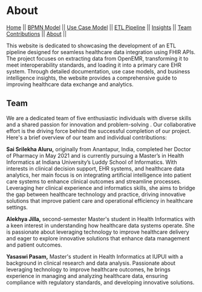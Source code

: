 # About

[Home](./index.md) ||
[BPMN Model](./bpmn.md) ||
[Use Case Model](./use_case.md) ||
[ETL Pipeline](./etl_pipeline.md) ||
[Insights](./insights.md) ||
[Team Contributions](./team_contrib.md) ||
[About](./about.md) ||

This website is dedicated to showcasing the development of an ETL pipeline designed for seamless healthcare data integration using FHIR APIs. The project focuses on extracting data from OpenEMR, transforming it to meet interoperability standards, and loading it into a primary care EHR system. Through detailed documentation, use case models, and business intelligence insights, the website provides a comprehensive guide to improving healthcare data exchange and analytics.

## Team

We are a dedicated team of five enthusiastic individuals with diverse skills and a shared passion for innovation and problem-solving . Our collaborative effort is the driving force behind the successful completion of our project. Here's a brief overview of our team and individual contributions:

**Sai Srilekha Aluru,** originally from Anantapur, India, completed her Doctor of Pharmacy in May 2021 and is currently pursuing a Master’s in Health Informatics at Indiana University’s Luddy School of Informatics. With interests in clinical decision support, EHR systems, and healthcare data analytics, her main focus is on integrating artificial intelligence into patient care systems to enhance clinical outcomes and streamline processes. Leveraging her clinical experience and informatics skills, she aims to bridge the gap between healthcare technology and practice, driving innovative solutions that improve patient care and operational efficiency in healthcare settings.

**Alekhya Jilla,** second-semester Master's student in Health Informatics with a keen interest in understanding how healthcare data systems operate. She is passionate about leveraging technology to improve healthcare delivery and eager to explore innovative solutions that enhance data management and patient outcomes.

**Yasaswi Pasam,** Master's student in Health Informatics at IUPUI with a background in clinical research and data analysis. Passionate about leveraging technology to improve healthcare outcomes, he brings experience in managing and analyzing healthcare data, ensuring compliance with regulatory standards, and developing innovative solutions.